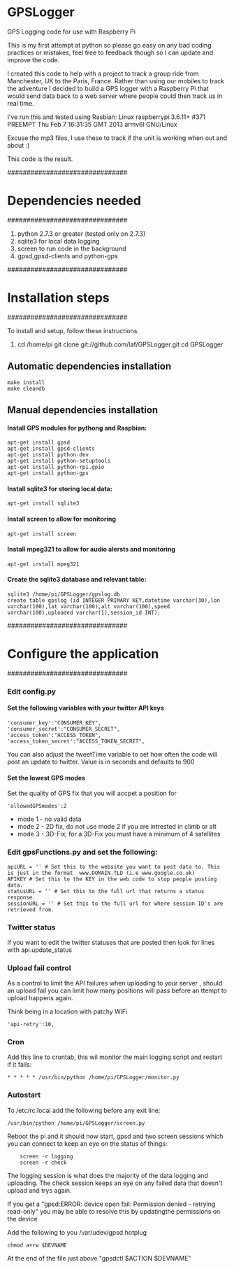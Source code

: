 GPSLogger
=========

GPS Logging code for use with Raspberry Pi

This is my first attempt at python so please go easy on any bad coding practices or mistakes, feel free to feedback though so I can update and improve the code.

I created this code to help with a project to track a group ride from Manchester, UK to the Paris, France.
Rather than using our mobiles to track the adventure I decided to build a GPS logger with a Raspberry Pi that would send data back to a web server where people could then track us in real time.

I've run this and tested using Rasbian:
Linux raspberrypi 3.6.11+ #371 PREEMPT Thu Feb 7 16:31:35 GMT 2013 armv6l GNU/Linux

Excuse the mp3 files, I use these to track if the unit is working when out and about :)

This code is the result.

###############################
# Dependencies needed         #
###############################

1. python 2.7.3 or greater (tested only on 2.7.3)
2. sqlite3 for local data logging
3. screen to run code in the background
4. gpsd,gpsd-clients and python-gps

###############################
# Installation steps          #
###############################

To install and setup, follow these instructions.

1.  cd /home/pi
    git clone git://github.com/laf/GPSLogger.git
    cd GPSLogger


## Automatic dependencies installation

```
make install
make cleandb
```

## Manual dependencies installation

#### Install GPS modules for pythong and Raspbian:

```
apt-get install gpsd
apt-get install gpsd-clients
apt-get install python-dev
apt-get install python-setuptools
apt-get install python-rpi.gpio
apt-get install python-gps
```

#### Install sqlite3 for storing local data:

````
apt-get install sqlite3
````

#### Install screen to allow for monitoring
````
apt-get install screen
````

#### Install mpeg321 to allow for audio alersts and monitoring
````
apt-get install mpeg321
````

#### Create the sqlite3 database and relevant table:

````
sqlite3 /home/pi/GPSLogger/gpslog.db
create table gpslog (id INTEGER PRIMARY KEY,datetime varchar(30),lon varchar(100),lat varchar(100),alt varchar(100),speed varchar(100),uploaded varchar(1),session_id INT);
````

###############################
# Configure the application   #
###############################

### Edit config.py

#### Set the following variables with your twitter API keys
````
'consumer_key':"CONSUMER_KEY",
'consumer_secret':"CONSUMER_SECRET",
'access_token':"ACCESS_TOKEN",
'access_token_secret':"ACCESS_TOKEN_SECRET",
````

You can also adjust the tweetTime variable to set how often the code will post an update to twitter. Value is in seconds and defaults to 900

#### Set the lowest GPS modes

Set the quality of GPS fix that you will accpet a position for
````
'allowedGPSmodes':2
````
* mode 1 - no valid data
* mode 2 - 2D fix, do not use mode 2 if you are intrested in climb or alt
* mode 3 - 3D-Fix, for a 3D-Fix you must have a minimum of 4 satellites

### Edit gpsFunctions.py and set the following:
    apiURL = '' # Set this to the website you want to post data to. This is just in the format  www.DOMAIN.TLD (i.e www.google.co.uk)
    APIKEY # Set this to the KEY in the web code to stop people posting data.
    statusURL = '' # Set this to the full url that returns a status response.
    sessionURL = '' # Set this to the full url for where session ID's are retrieved from.

### Twitter status
If you want to edit the twitter statuses that are posted then look for lines with api.update_status

### Upload fail control

As a control to limit the API failures when uploading to your server , should an upload fail you can limit how many positions will pass before an ttempt to upload happens again.

Think being in a location with patchy WiFi
````
'api-retry':10,
````

### Cron
 Add this line to crontab, this wil monitor the main logging script and restart if it fails:
````
* * * * * /usr/bin/python /home/pi/GPSLogger/monitor.py
````
### Autostart
 To /etc/rc.local add the following before any exit line:
````
/usr/bin/python /home/pi/GPSLogger/screen.py
````

Reboot the pi and it should now start, gpsd and two screen sessions which you can connect to keep an eye on the status of things:
```
    screen -r logging
    screen -r check
```

The logging session is what does the majority of the data logging and uploading. The check session keeps an eye on any failed data that doesn't upload and trys again.

If you get a "gpsd:ERROR: device open fail: Permission denied - retrying read-only" you may be able to resolve this by updatingthe permissions on the device

Add the following to you /var/udev/gpsd.hotplug
```
chmod a+rw $DEVNAME
```
At the end of the file just above "gpsdctl $ACTION $DEVNAME"
